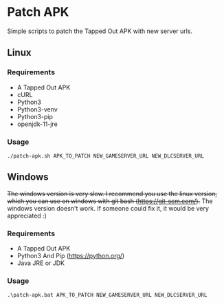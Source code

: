 # Patch APK
Simple scripts to patch the Tapped Out APK with new server urls.

## Linux

### Requirements
- A Tapped Out APK
- cURL
- Python3
- Python3-venv
- Python3-pip
- openjdk-11-jre

### Usage
```
./patch-apk.sh APK_TO_PATCH NEW_GAMESERVER_URL NEW_DLCSERVER_URL
```

## Windows
~~The windows version is very slow. I recommend you use the linux version, which you can use on windows with git bash (https://git-scm.com/).~~
The windows version doesn't work. If someone could fix it, it would be very appreciated :)

### Requirements
- A Tapped Out APK
- Python3 And Pip (https://python.org/)
- Java JRE or JDK

### Usage
```
.\patch-apk.bat APK_TO_PATCH NEW_GAMESERVER_URL NEW_DLCSERVER_URL
```
